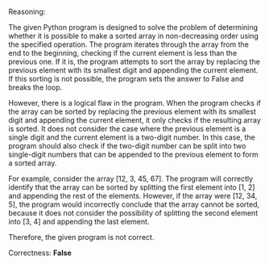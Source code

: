 Reasoning:

The given Python program is designed to solve the problem of determining whether it is possible to make a sorted array in non-decreasing order using the specified operation. The program iterates through the array from the end to the beginning, checking if the current element is less than the previous one. If it is, the program attempts to sort the array by replacing the previous element with its smallest digit and appending the current element. If this sorting is not possible, the program sets the answer to False and breaks the loop.

However, there is a logical flaw in the program. When the program checks if the array can be sorted by replacing the previous element with its smallest digit and appending the current element, it only checks if the resulting array is sorted. It does not consider the case where the previous element is a single digit and the current element is a two-digit number. In this case, the program should also check if the two-digit number can be split into two single-digit numbers that can be appended to the previous element to form a sorted array.

For example, consider the array [12, 3, 45, 67]. The program will correctly identify that the array can be sorted by splitting the first element into [1, 2] and appending the rest of the elements. However, if the array were [12, 34, 5], the program would incorrectly conclude that the array cannot be sorted, because it does not consider the possibility of splitting the second element into [3, 4] and appending the last element.

Therefore, the given program is not correct.

Correctness: **False**
